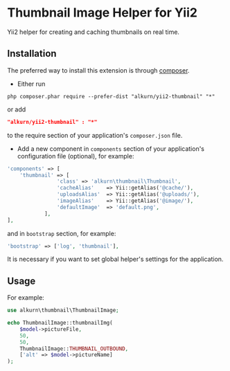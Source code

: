 Thumbnail Image Helper for Yii2
========================

Yii2 helper for creating and caching thumbnails on real time.

Installation
------------
The preferred way to install this extension is through [composer](http://getcomposer.org/download/).

* Either run

```
php composer.phar require --prefer-dist "alkurn/yii2-thumbnail" "*"
```
 
or add

```json
"alkurn/yii2-thumbnail" : "*"
```

to the require section of your application's `composer.json` file.

* Add a new component in `components` section of your application's configuration file (optional), for example:

```php
'components' => [
    'thumbnail' => [
                'class' => 'alkurn\thumbnail\Thumbnail',
                'cacheAlias'    => Yii::getAlias('@cache/'),
                'uploadsAlias'  => Yii::getAlias('@uploads/'),
                'imageAlias'    => Yii::getAlias('@image/'),
                'defaultImage'  => 'default.png',
            ],
],
```

and in `bootstrap` section, for example:

```php
'bootstrap' => ['log', 'thumbnail'],
```

It is necessary if you want to set global helper's settings for the application.

Usage
-----
For example:

```php
use alkurn\thumbnail\ThumbnailImage;

echo ThumbnailImage::thumbnailImg(
    $model->pictureFile,
    50,
    50,
    ThumbnailImage::THUMBNAIL_OUTBOUND,
    ['alt' => $model->pictureName]
);
```